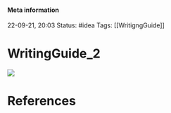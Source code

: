 #### Meta information
22-09-21, 20:03
Status: #idea
Tags: [[WritigngGuide]]





# WritingGuide_2


![](http://127.0.0.1:51854/tmpxe6dvbst.png)




# References
